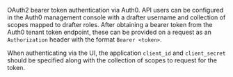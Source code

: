 OAuth2 bearer token authentication via Auth0. API users can be configured in the Auth0 management console
with a drafter username and collection of scopes mapped to drafter roles. After obtaining a bearer token from
the Auth0 tenant token endpoint, these can be provided on a request as an `Authorization` header with the format `Bearer <token>`.

When authenticating via the UI, the application `client_id` and `client_secret` should be specified along with the
collection of scopes to request for the token.